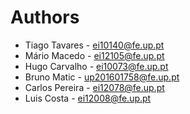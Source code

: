 # Authors

- Tiago Tavares - ei10140@fe.up.pt
- Mário Macedo - ei12105@fe.up.pt
- Hugo Carvalho - ei10073@fe.up.pt
- Bruno Matic - up201601758@fe.up.pt
- Carlos Pereira - ei12078@fe.up.pt
- Luis Costa - ei12008@fe.up.pt
